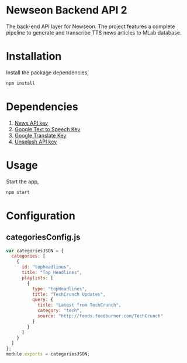 # Newseon Backend API 2

The back-end API layer for Newseon. The project features a complete pipeline to generate and transcribe TTS news articles to MLab database.

# Installation

Install the package dependencies,
```bash
npm install
```

# Dependencies
1. [News API key](https://newsapi.org/)
2. [Google Text to Speech Key](https://console.cloud.google.com/?pli=1)
3. [Google Translate Key](https://console.cloud.google.com/?pli=1)
4. [Unsplash API key](https://unsplash.com/developers)

# Usage

Start the app,
```bash
npm start
```

# Configuration

## categoriesConfig.js

```javascript
var categoriesJSON = {
  categories: [
    {
      id: "topheadlines",
      title: "Top Headlines",
      playlists: [
        {
          type: "topHeadlines",
          title: "TechCrunch Updates",
          query: {
            title: "Latest from TechCrunch",
            category: "tech",
            source: "http://feeds.feedburner.com/TechCrunch"
          }
        }
      ]
    }
  ]
};
module.exports = categoriesJSON;
```
